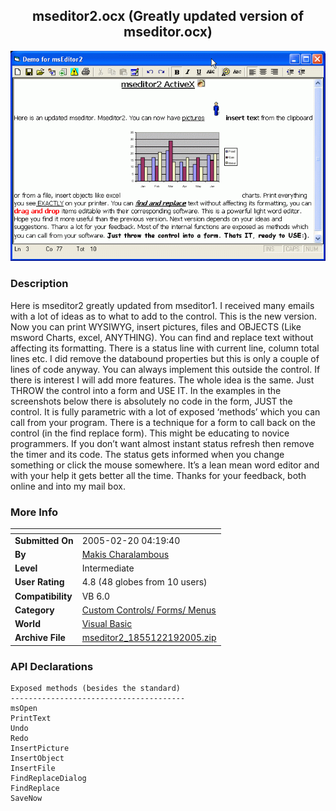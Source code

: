 ﻿<div align="center">

## mseditor2\.ocx \(Greatly updated version of mseditor\.ocx\)

<img src="PIC2005221546592064.gif">
</div>

### Description

Here is mseditor2 greatly updated from mseditor1. I received many emails with a lot of ideas as to what to add to the control. This is the new version. Now you can print WYSIWYG, insert pictures, files and OBJECTS (Like msword Charts, excel, ANYTHING). You can find and replace text without affecting its formatting. There is a status line with current line, column total lines etc. I did remove the databound properties but this is only a couple of lines of code anyway. You can always implement this outside the control. If there is interest I will add more features. The whole idea is the same. Just THROW the control into a form and USE IT. In the examples in the screenshots below there is absolutely no code in the form, JUST the control. It is fully parametric with a lot of exposed ‘methods’ which you can call from your program. There is a technique for a form to call back on the control (in the find replace form). This might be educating to novice programmers. If you don’t want almost instant status refresh then remove the timer and its code. The status gets informed when you change something or click the mouse somewhere. It’s a lean mean word editor and with your help it gets better all the time. Thanks for your feedback, both online and into my mail box.
 
### More Info
 


<span>             |<span>
---                |---
**Submitted On**   |2005-02-20 04:19:40
**By**             |[Makis Charalambous](https://github.com/Planet-Source-Code/PSCIndex/blob/master/ByAuthor/makis-charalambous.md)
**Level**          |Intermediate
**User Rating**    |4.8 (48 globes from 10 users)
**Compatibility**  |VB 6\.0
**Category**       |[Custom Controls/ Forms/  Menus](https://github.com/Planet-Source-Code/PSCIndex/blob/master/ByCategory/custom-controls-forms-menus__1-4.md)
**World**          |[Visual Basic](https://github.com/Planet-Source-Code/PSCIndex/blob/master/ByWorld/visual-basic.md)
**Archive File**   |[mseditor2\_1855122192005\.zip](https://github.com/Planet-Source-Code/makis-charalambous-mseditor2-ocx-greatly-updated-version-of-mseditor-ocx__1-59019/archive/master.zip)

### API Declarations

```
Exposed methods (besides the standard)
---------------------------------------
msOpen
PrintText
Undo
Redo
InsertPicture
InsertObject
InsertFile
FindReplaceDialog
FindReplace
SaveNow
```






